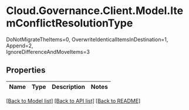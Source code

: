 # Cloud.Governance.Client.Model.ItemConflictResolutionType
DoNotMigrateTheItems=0, OverwriteIdenticalItemsInDestination=1, Append=2, </br>IgnoreDifferenceAndMoveItems=3
## Properties

Name | Type | Description | Notes
------------ | ------------- | ------------- | -------------

[[Back to Model list]](../README.md#documentation-for-models) [[Back to API list]](../README.md#documentation-for-api-endpoints) [[Back to README]](../README.md)

